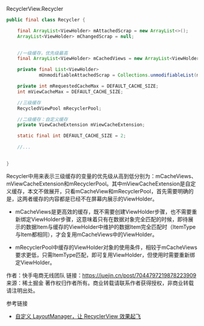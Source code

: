 


RecyclerView.Recycler
```java
public final class Recycler {

    final ArrayList<ViewHolder> mAttachedScrap = new ArrayList<>();
    ArrayList<ViewHolder> mChangedScrap = null;

    
    //一级缓存，优先级最高
    final ArrayList<ViewHolder> mCachedViews = new ArrayList<ViewHolder>();

    private final List<ViewHolder>
            mUnmodifiableAttachedScrap = Collections.unmodifiableList(mAttachedScrap);

    private int mRequestedCacheMax = DEFAULT_CACHE_SIZE;
    int mViewCacheMax = DEFAULT_CACHE_SIZE;

    //三级缓存
    RecycledViewPool mRecyclerPool;

    //二级缓存：自定义缓存
    private ViewCacheExtension mViewCacheExtension;

    static final int DEFAULT_CACHE_SIZE = 2;
    
    //...
    

}
```

Recycler中用来表示三级缓存的变量的优先级从高到低分别为：mCacheViews、mViewCacheExtension和mRecyclerPool。其中mViewCacheExtension是自定义缓存，本文不做展开，只看mCacheView和mRecyclerPool，首先需要明确的是，这两者缓存的内容都是已经不在屏幕内展示的ViewHolder。

* mCacheViews是更高效的缓存，既不需要创建ViewHolder步骤，也不需要重新绑定ViewHolder步骤，这意味着只有在数据对象完全匹配的时候，即待展示的数据Item与缓存的ViewHolder中维护的数据Item完全匹配时（ItemType与Item都相同），才会复用mCacheViews中的ViewHolder。

* mRecyclerPool中缓存的ViewHolder对象的使用条件，相较于mCacheViews要求更低，只需ItemType匹配，即可复用ViewHolder，但使用时需要重新绑定ViewHolder。


作者：快手电商无线团队
链接：https://juejin.cn/post/7044797219878223909
来源：稀土掘金
著作权归作者所有。商业转载请联系作者获得授权，非商业转载请注明出处。


参考链接

* [自定义 LayoutManager，让 RecyclerView 效果起飞](https://juejin.cn/post/7044797219878223909)
